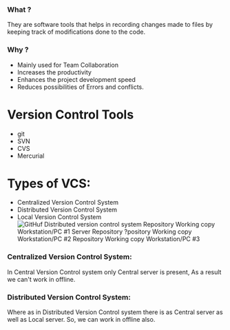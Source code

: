 ### What ?

They are software tools that helps in recording changes made to files by keeping track of modifications done to the code.
 
### Why ?

- Mainly used for Team Collaboration
- Increases the productivity
- Enhances the project development speed
- Reduces possibilities of Errors and conflicts.
 
# Version Control Tools
 
- git
- SVN
- CVS
- Mercurial
 
# Types of VCS:
 
- Centralized Version Control System
- Distributed Version Control System
- Local Version Control System
 ![GitHuf Distributed version control system Repository Working copy Workstation/PC #1 Server Repository ?pository Working copy Workstation/PC #2 Repository Working copy Workstation/PC #3 ](Exported%20image%2020250408212408-0.png)  

### Centralized Version Control System:

In Central Version Control system only Central server is present, As a result we can't work in offline.
 
### Distributed Version Control System:

Where as in Distributed Version Control system there is as Central server as well as Local server. So, we can work in offline also.
